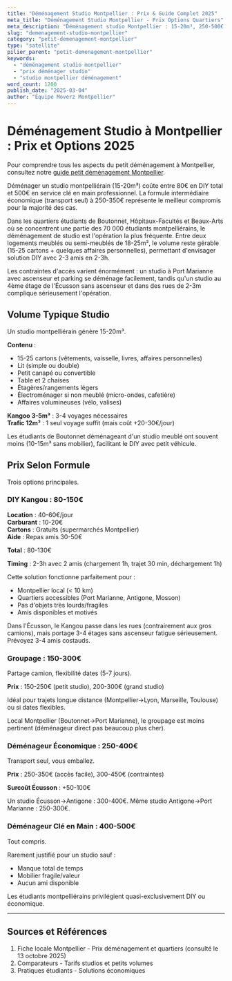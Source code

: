 ```yaml
---
title: "Déménagement Studio Montpellier : Prix & Guide Complet 2025"
meta_title: "Déménagement Studio Montpellier - Prix Options Quartiers"
meta_description: "Déménagement studio Montpellier : 15-20m³, 250-500€ pro, DIY 40-60€. Quartiers étudiants, conseils."
slug: "demenagement-studio-montpellier"
category: "petit-demenagement-montpellier"
type: "satellite"
pilier_parent: "petit-demenagement-montpellier"
keywords:
  - "déménagement studio montpellier"
  - "prix déménager studio"
  - "studio montpellier déménagement"
word_count: 1200
publish_date: "2025-03-04"
author: "Équipe Moverz Montpellier"
---
```


# Déménagement Studio à Montpellier : Prix et Options 2025


Pour comprendre tous les aspects du petit déménagement à Montpellier, consultez notre [guide petit déménagement Montpellier](/blog/petit-demenagement-montpellier/petit-demenagement-montpellier).


Déménager un studio montpelliérain (15-20m³) coûte entre 80€ en DIY total et 500€ en service clé en main professionnel. La formule intermédiaire économique (transport seul) à 250-350€ représente le meilleur compromis pour la majorité des cas.

Dans les quartiers étudiants de Boutonnet, Hôpitaux-Facultés et Beaux-Arts où se concentrent une partie des 70 000 étudiants montpelliérains, le déménagement de studio est l'opération la plus fréquente. Entre deux logements meublés ou semi-meublés de 18-25m², le volume reste gérable (15-25 cartons + quelques affaires personnelles), permettant d'envisager solution DIY avec 2-3 amis en 2-3h.

Les contraintes d'accès varient énormément : un studio à Port Marianne avec ascenseur et parking se déménage facilement, tandis qu'un studio au 4ème étage de l'Écusson sans ascenseur et dans des rues de 2-3m complique sérieusement l'opération.

## Volume Typique Studio

Un studio montpelliérain génère 15-20m³.

**Contenu** :
- 15-25 cartons (vêtements, vaisselle, livres, affaires personnelles)
- Lit (simple ou double)
- Petit canapé ou convertible
- Table et 2 chaises
- Étagères/rangements légers
- Électroménager si non meublé (micro-ondes, cafetière)
- Affaires volumineuses (vélo, valises)

**Kangoo 3-5m³** : 3-4 voyages nécessaires  
**Trafic 12m³** : 1 seul voyage suffit (mais coût +20-30€/jour)

Les étudiants de Boutonnet déménageant d'un studio meublé ont souvent moins (10-15m³ sans mobilier), facilitant le DIY avec petit véhicule.

## Prix Selon Formule

Trois options principales.

### DIY Kangou : 80-150€

**Location** : 40-60€/jour  
**Carburant** : 10-20€  
**Cartons** : Gratuits (supermarchés Montpellier)  
**Aide** : Repas amis 30-50€

**Total** : 80-130€

**Timing** : 2-3h avec 2 amis (chargement 1h, trajet 30 min, déchargement 1h)

Cette solution fonctionne parfaitement pour :
- Montpellier local (< 10 km)
- Quartiers accessibles (Port Marianne, Antigone, Mosson)
- Pas d'objets très lourds/fragiles
- Amis disponibles et motivés

Dans l'Écusson, le Kangou passe dans les rues (contrairement aux gros camions), mais portage 3-4 étages sans ascenseur fatigue sérieusement. Prévoyez 3-4 amis costauds.

### Groupage : 150-300€

Partage camion, flexibilité dates (5-7 jours).

**Prix** : 150-250€ (petit studio), 200-300€ (grand studio)

Idéal pour trajets longue distance (Montpellier→Lyon, Marseille, Toulouse) ou si dates flexibles.

Local Montpellier (Boutonnet→Port Marianne), le groupage est moins pertinent (déménageur direct pas beaucoup plus cher).

### Déménageur Économique : 250-400€

Transport seul, vous emballez.

**Prix** : 250-350€ (accès facile), 300-450€ (contraintes)

**Surcoût Écusson** : +50-100€

Un studio Écusson→Antigone : 300-400€. Même studio Antigone→Port Marianne : 250-300€.

### Déménageur Clé en Main : 400-500€

Tout compris.

Rarement justifié pour un studio sauf :
- Manque total de temps
- Mobilier fragile/valeur
- Aucun ami disponible

Les étudiants montpelliérains privilégient quasi-exclusivement DIY ou économique.

---

## Sources et Références

1. Fiche locale Montpellier - Prix déménagement et quartiers (consulté le 13 octobre 2025)
2. Comparateurs - Tarifs studios et petits volumes
3. Pratiques étudiants - Solutions économiques

